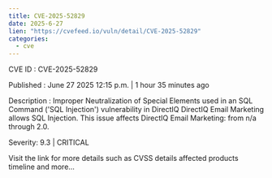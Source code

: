 ```yaml
--- 
title: CVE-2025-52829
date: 2025-6-27
lien: "https://cvefeed.io/vuln/detail/CVE-2025-52829"
categories:
  - cve
---
```


CVE ID : CVE-2025-52829

Published :  June 27
2025
12:15 p.m. | 1 hour
35 minutes ago

Description : Improper Neutralization of Special Elements used in an SQL Command ('SQL Injection') vulnerability in DirectIQ DirectIQ Email Marketing allows SQL Injection. This issue affects DirectIQ Email Marketing: from n/a through 2.0.

Severity: 9.3 | CRITICAL

Visit the link for more details
such as CVSS details
affected products
timeline
and more...
